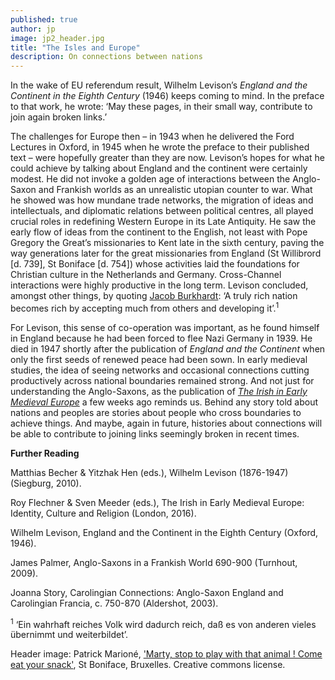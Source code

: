 ```yaml
---
published: true
author: jp
image: jp2_header.jpg
title: "The Isles and Europe"
description: On connections between nations
---
```

In the wake of EU referendum result, Wilhelm Levison’s *England and the Continent in the Eighth Century* (1946) keeps coming to mind. In the preface to that work, he wrote: ‘May these pages, in their small way, contribute to join again broken links.’

The challenges for Europe then – in 1943 when he delivered the Ford Lectures in Oxford, in 1945 when he wrote the preface to their published text – were hopefully greater than they are now. Levison’s hopes for what he could achieve by talking about England and the continent were certainly modest. He did not invoke a golden age of interactions between the Anglo-Saxon and Frankish worlds as an unrealistic utopian counter to war. What he showed was how mundane trade networks, the migration of ideas and intellectuals, and diplomatic relations between political centres, all played crucial roles in redefining Western Europe in its Late Antiquity. He saw the early flow of ideas from the continent to the English, not least with Pope Gregory the Great’s missionaries to Kent late in the sixth century, paving the way generations later for the great missionaries from England (St Willibrord [d. 739], St Boniface [d. 754]) whose activities laid the foundations for Christian culture in the Netherlands and Germany. Cross-Channel interactions were highly productive in the long term. Levison concluded, amongst other things, by quoting [Jacob Burkhardt](https://merovingianworld.wordpress.com/2016/01/19/isidore-burckhardt-and-brown-guest-blog-by-david-ganz/): ‘A truly rich nation becomes rich by accepting much from others and developing it’.<sup>1</sup>

For Levison, this sense of co-operation was important, as he found himself in England because he had been forced to flee Nazi Germany in 1939. He died in 1947 shortly after the publication of *England and the Continent* when only the first seeds of renewed peace had been sown. In early medieval studies, the idea of seeing networks and occasional connections cutting productively across national boundaries remained strong. And not just for understanding the Anglo-Saxons, as the publication of [*The Irish in Early Medieval Europe*](https://he.palgrave.com/page/detail/The-Irish-in-Early-Medieval-Europe/?K=9781137430595) a few weeks ago reminds us. Behind any story told about nations and peoples are stories about people who cross boundaries to achieve things. And maybe, again in future, histories about connections will be able to contribute to joining links seemingly broken in recent times.

**Further Reading**

Matthias Becher & Yitzhak Hen (eds.), Wilhelm Levison (1876-1947) (Siegburg, 2010).

Roy Flechner & Sven Meeder (eds.), The Irish in Early Medieval Europe: Identity, Culture and Religion (London, 2016).

Wilhelm Levison, England and the Continent in the Eighth Century (Oxford, 1946).

James Palmer, Anglo-Saxons in a Frankish World 690-900 (Turnhout, 2009).

Joanna Story, Carolingian Connections: Anglo-Saxon England and Carolingian Francia, c. 750-870 (Aldershot, 2003).

<sup>1</sup> ‘Ein wahrhaft reiches Volk wird dadurch reich, daß es von anderen vieles übernimmt und weiterbildet’.

Header image: Patrick Marioné, ['Marty, stop to play with that animal ! Come eat your snack'](https://www.flickr.com/photos/p_marione/11764053065/), St Boniface, Bruxelles. Creative commons license.